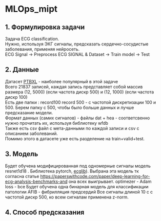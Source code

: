 # MLOps_mipt

## 1. Формулировка задачи
Задача ECG classification. <br />
Нужно, используя ЭКГ сигналы, предсказать сердечно-сосудистые заболевания, применяя нейросеть.  <br />
ECG Signal -> Preprocess ECG SIGNAL & Dataset -> Train model -> Test  <br />

## 2. Данные
Датасет [PTBXL](https://www.kaggle.com/datasets/khyeh0719/ptb-xl-dataset) - наиболее популярный в этой задаче <br />
Всего 21837 записей, каждая запись представляет собой массив размера (12, 5000) (если частота дискр 500) и (12, 1000) (если частота дискр 100)  <br />
Есть две папки : record100 record 500  - с частотой дискретизации 100 и 500. Берем папку с 500, чтобы было больше данных и лучше предсказание модели.  <br />
Формат данных (самих сигналов) - файлы dat + hea  - соответсвенно нужно прочитать их, используя библиотеку wfdb  <br />
Также есть csv файл с мета-данными по каждой записи и csv с описанием заболеваний.  <br />
Помимо этого в датасете уже есть разделение на train+valid+test.  <br />

## 3. Модель
Будет обучена модифицированная под одномерные сигналы модель resnet1d18  . Библиотека pytorch, [ecglib](https://pypi.org/project/ecglib/)).
Выбрана эта модель тк согласна статье https://paperswithcode.com/paper/deep-learning-for-ecg-analysis-benchmarks-and она всех выигрывает.
optimezer - Adam
loss - bce
Будет обучена одна бинарная модель для классификации патологии AFIB - фибрилляция предсердий
Все сигналы длиной 10 с с частотой дискр 500, ко всем сигналам применена z-norm.

## 4. Способ предсказания
   


   


